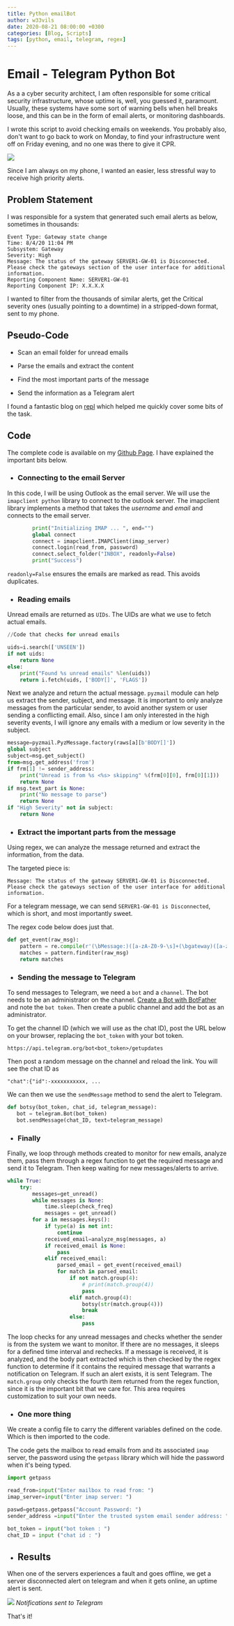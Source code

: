 ```yaml
---
title: Python emailBot
author: w33vils
date: 2020-08-21 08:00:00 +0300
categories: [Blog, Scripts]
tags: [python, email, telegram, regex]
---
```


# Email - Telegram Python Bot

As a a cyber security architect, I am often responsible for some critical security infrastructure, whose uptime is, well, you guessed it, paramount. Usually, these systems have some sort of warning bells when hell breaks loose, and this can be in the form of email alerts, or monitoring dashboards.

I wrote this script to avoid checking emails on weekends. You probably also, don't want to go back to work on Monday, to find your infrastructure went off on Friday evening, and no one was there to give it CPR.

![](https://media.giphy.com/media/26AHLsZkEKRGMFgFq/giphy.gif)

Since I am always on my phone, I wanted an easier, less stressful way to receive high priority alerts.

## Problem Statement

I was responsible for a system that generated such email alerts as below, sometimes in thousands:

```
Event Type: Gateway state change
Time: 8/4/20 11:04 PM
Subsystem: Gateway
Severity: High
Message: The status of the gateway SERVER1-GW-01 is Disconnected. Please check the gateways section of the user interface for additional information.
Reporting Component Name: SERVER1-GW-01
Reporting Component IP: X.X.X.X
```
I wanted to filter from the thousands of similar alerts, get the Critical severity ones (usually pointing to a downtime) in a stripped-down format, sent to my phone.

## Pseudo-Code
  - Scan an email folder for unread emails

  - Parse the emails and extract the content

  - Find the most important parts of the message
  
  - Send the information as a Telegram alert

  I found a fantastic blog on [repl](https://repl.it/talk/learn/How-to-Make-a-Python-Email-Bot/8194) which helped me quickly cover some bits of the task.

## Code

The complete code is available on my [Github Page](https://github.com/w33vils/emailBot). I have explained the important bits below.

- ### Connecting to the email Server


In this code, I will be using Outlook as the email server. We will use the `imapclient python` library to connect to the outlook server. The imapclient library implements a method that takes the *username* and *email* and connects to the email server.

```python
        print("Initializing IMAP ... ", end="")
        global connect
        connect = imapclient.IMAPClient(imap_server)
        connect.login(read_from, password)
        connect.select_folder("INBOX", readonly=False)
        print("Success")
```
`readonly=False` ensures the emails are marked as read. This avoids duplicates.

- ### Reading emails

Unread emails are returned as `UIDs`. The UIDs are what we use to fetch actual emails.

```python
//Code that checks for unread emails

uids=i.search(['UNSEEN'])
if not uids:
    return None
else:
    print("Found %s unread emails" %len(uids))
    return i.fetch(uids, ['BODY[]', 'FLAGS'])
```

Next we analyze and return the actual message. `pyzmail` module can help us extract the sender, subject, and message. It is important to only analyze messages from the particular sender, to avoid another system or user sending a conflicting email. Also, since I am only interested in the high severity events, I will ignore any emails with a medium or low severity in the subject.

```python
message=pyzmail.PyzMessage.factory(raws[a][b'BODY[]'])
global subject
subject=msg.get_subject()
from=msg.get_address('from')
if frm[1] != sender_address:
    print("Unread is from %s <%s> skipping" %(frm[0][0], frm[0][1]))
    return None
if msg.text_part is None:
    print("No message to parse")
    return None
if "High Severity" not in subject:
    return None
```

- ### Extract the important parts from the message
Using regex, we can analyze the message returned and extract the information, from the data.

The targeted piece is:
```plaintext
Message: The status of the gateway SERVER1-GW-01 is Disconnected. Please check the gateways section of the user interface for additional information.
```
For a telegram message, we can send `SERVER1-GW-01 is Disconnected`, which is short, and most importantly sweet.

The regex code below does just that.

```python
def get_event(raw_msg):
    pattern = re.compile(r'(\bMessage:)([a-zA-Z0-9-\s]+(\bgateway)([a-zA-Z0-9-\s]+.))', re.I)
    matches = pattern.finditer(raw_msg)
    return matches
```
- ### Sending the message to Telegram

To send messages to Telegram, we need a `bot` and a `channel`. The bot needs to be an administrator on the channel. [Create a Bot with BotFather](https://core.telegram.org/bots#:~:text=for%20existing%20ones.-,Creating%20a%20new%20bot,mentions%20and%20t.me%20links.) and note the `bot token`. Then create a public channel and add the bot as an administrator.

To get the channel ID (which we will use as the chat ID),  post the URL below on your browser, replacing the `bot_token` with your bot token.

```plaintext
https://api.telegram.org/bot<bot_token>/getupdates
```
Then post a random message on the channel and reload the link.  You will see the chat ID as

 `"chat":{"id":-xxxxxxxxxxx, ...`

 We can then we use the `sendMessage` method to send the alert to Telegram.

 ```python
 def botsy(bot_token, chat_id, telegram_message):
    bot = telegram.Bot(bot_token)
    bot.sendMessage(chat_ID, text=telegram_message)
```

- ### Finally

Finally, we loop through methods created to monitor for new emails, analyze them, pass them through a regex function to get the required message and send it to Telegram. Then keep waiting for new messages/alerts to arrive.

```python
while True:
    try:
        messages=get_unread()
        while messages is None:
            time.sleep(check_freq)
            messages = get_unread()
        for a in messages.keys():
            if type(a) is not int:
                continue
            received_email=analyze_msg(messages, a)
            if received_email is None:
                pass
            elif received_email:
                parsed_email = get_event(received_email)
                for match in parsed_email:
                    if not match.group(4):
                        # print(match.group(4))
                        pass
                    elif match.group(4):
                        botsy(str(match.group(4)))
                        break
                    else:
                        pass
```
The loop checks for any unread messages and checks whether the sender is from the system we want to monitor. If there are no messages, it sleeps for a defined time interval and rechecks.
If a message is received, it is analyzed, and the body part extracted which is then checked by the regex function to determine if it contains the required message that warrants a notification on Telegram. If such an alert exists, it is sent Telegram. 
The `match.group` only checks the fourth item returned from the regex function, since it is the important bit that we care for. This area requires customization to suit your own needs.

- ### One more thing

We create a config file to carry the different variables defined on the code. Which is then imported to the code.

The code gets the mailbox to read emails from and its associated `imap` server, the password using the `getpass` library which will hide the password when it's being typed.

```python
import getpass

read_from=input("Enter mailbox to read from: ")
imap_server=input("Enter imap server: ")

paswd=getpass.getpass("Account Password: ")
sender_address =input("Enter the trusted system email sender address: ")

bot_token = input("bot token : ")
chat_ID = input ("chat id : ")
```
- ## Results

When one of the servers experiences a fault and goes offline, we get a server disconnected alert on telegram and when it gets online, an uptime alert is sent.

![](/assets/results.png)
_Notifications sent to Telegram_

That's it!
